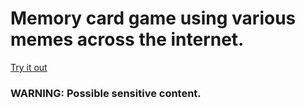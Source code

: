 # Memory card game using various memes across the internet.
[Try it out](https://mjprogramming.github.io/memeit/)
### WARNING: Possible sensitive content.
